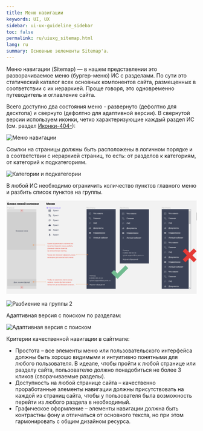 ```yaml
---
title: Меню навигации
keywords: UI, UX
sidebar: ui-ux-guideline_sidebar
toc: false
permalink: ru/uiuxg_sitemap.html
lang: ru
summary: Основные эелементы Sitemap'a.
---
```


Меню навигации (Sitemap) — в нашем представлении это разворачиваемое меню (бургер-меню) ИС с разделами. По сути это статический каталог всех основных компонентов сайта, размещенных в соответствии с их иерархией. Проще говоря, это одновременно путеводитель и оглавление сайта.

Всего доступно два состояния меню - развернуто (дефолтно для десктопа) и свернуто (дефолтно для адаптивной версии). В свернутой версии используем иконки, четко характеризующие каждый раздел ИС (см. раздел [Иконки-404-](404.md)):

![Меню навигации](../../../images/pages/guides/ui-ux-guideline/uiuxg_sitemap/1.png)

Ссылки на страницы должны быть расположены в логичном порядке и в соответствии с иерархией страниц, то есть: от разделов к категориям, от категорий к подкатегориям.

![Категории и подкатегории](../../../images/pages/guides/ui-ux-guideline/uiuxg_sitemap/2.png)

В любой ИС необходимо ограничить количество пунктов главного меню и разбить список пунктов на группы.

![Разбиение на группы](../../../images/pages/guides/ui-ux-guideline/uiuxg_sitemap/3.png)

![Разбиение на группы 2](../../../images/pages/guides/ui-ux-guideline/uiuxg_sitemap/3-1.png)

Адаптивная версия с поиском по разделам:

![Адаптивная версия с поиском](../../../images/pages/guides/ui-ux-guideline/uiuxg_sitemap/4.png)

Критерии качественной навигации в сайтмапе:

* Простота – все элементы меню или пользовательского интерфейса должны быть хорошо видимыми и интуитивно понятными для любого пользователя. В идеале, чтобы пройти к любой странице или разделу сайта, пользователю должно понадобиться не более 3 кликов (сворачиваемые разделы).
* Доступность на любой странице сайта – качественно проработанные элементы навигации должны присутствовать на каждой из страниц сайта, чтобы у пользователя была возможность перейти из любого раздела в необходимый.
* Графическое оформление – элементы навигации должна быть контрастны фону и отличаться от основного текста, но при этом гармонировать с общим дизайном ресурса.
